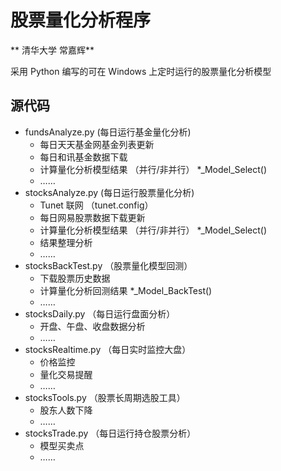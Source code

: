 
# 股票量化分析程序

** 清华大学 常嘉辉**

采用 Python 编写的可在 Windows 上定时运行的股票量化分析模型

## 源代码
+ fundsAnalyze.py (每日运行基金量化分析)
	+ 每日天天基金网基金列表更新
	+ 每日和讯基金数据下载
	+ 计算量化分析模型结果 （并行/非并行） *_Model_Select()
	+ ……
+ stocksAnalyze.py (每日运行股票量化分析)
	+ Tunet 联网 （tunet.config）
	+ 每日网易股票数据下载更新
	+ 计算量化分析模型结果 （并行/非并行） *_Model_Select()
	+ 结果整理分析
	+ ……
+ stocksBackTest.py （股票量化模型回测）
	+ 下载股票历史数据
	+ 计算量化分析回测结果 *_Model_BackTest()
	+ ……
+ stocksDaily.py （每日运行盘面分析）
	+ 开盘、午盘、收盘数据分析
	+ ……
+ stocksRealtime.py （每日实时监控大盘）
	+ 价格监控
	+ 量化交易提醒
	+ ……
+ stocksTools.py （股票长周期选股工具）
	+ 股东人数下降
	+ ……
+ stocksTrade.py （每日运行持仓股票分析）
	+ 模型买卖点
	+ ……